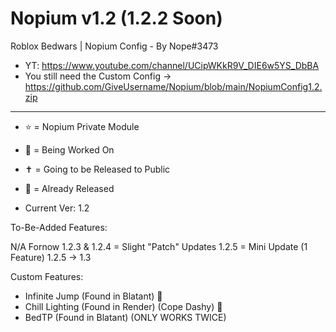 # Nopium v1.2 (1.2.2 Soon)
Roblox Bedwars | Nopium Config - By Nope#3473
- YT: https://www.youtube.com/channel/UCipWKkR9V_DIE6w5YS_DbBA
- You still need the Custom Config -> https://github.com/GiveUsername/Nopium/blob/main/NopiumConfig1.2.zip
------------------------------------------------------------------------------------------
- ⭐ = Nopium Private Module
- 🎇 = Being Worked On
- ✝️ = Going to be Released to Public
- 👑 = Already Released

- Current Ver: 1.2

To-Be-Added Features:

N/A Fornow
1.2.3 & 1.2.4 = Slight "Patch" Updates
1.2.5 = Mini Update (1 Feature)
1.2.5 -> 1.3

Custom Features:

 - Infinite Jump (Found in Blatant) 👑
 - Chill Lighting (Found in Render) (Cope Dashy) 👑
 - BedTP (Found in Blatant) (ONLY WORKS TWICE)
